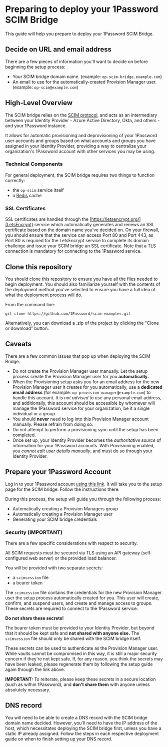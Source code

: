 # Preparing to deploy your 1Password SCIM Bridge

This guide will help you prepare to deploy your 1Password SCIM Bridge.

## Decide on URL and email address

There are a few pieces of information you'll want to decide on before beginning the setup process:

* Your SCIM bridge domain name. (example: `op-scim-bridge.example.com`)
* An email to use for the automatically-created Provision Manager user. (example: `op-scim@example.com`)


## High-Level Overview

The SCIM bridge relies on the [SCIM protocol](http://www.simplecloud.info/), and acts as an intermediary between your Identity Provider - Azure Active Directory, Okta, and others - and your 1Password instance.

It allows for automatic provisioning and deprovisioning of your 1Password user accounts and groups based on what accounts and groups you have assigned in your Identity Provider, providing a way to centralize your organization's 1Password account with other services you may be using.


### Technical Components

For general deployment, the SCIM bridge requires two things to function correctly:

* the `op-scim` service itself
* a [Redis](https://redis.io/) cache


### SSL Certificates

SSL certificates are handled through the [https://letsencrypt.org/](LetsEncrypt) service which automatically generates and renews an SSL certificate based on the domain name you've decided on. On your firewall, you should ensure that the service can access Port 80 and Port 443, as Port 80 is required for the LetsEncrypt service to complete its domain challenge and issue your SCIM bridge an SSL certificate. Note that a TLS connection is mandatory for connecting to the 1Password service.


## Clone this repository

You should clone this repository to ensure you have all the files needed to begin deployment. You should also familiarize yourself with the contents of the deployment method you've selected to ensure you have a full idea of what the deployment process will do.

From the command line:

```
git clone https://github.com/1Password/scim-examples.git
```

Alternatively, you can download a .zip of the project by clicking the "Clone or download" button.


## Caveats

There are a few common issues that pop up when deploying the SCIM Bridge.

* Do not create the Provision Manager user manually. Let the setup process create the Provision Manager user for you **automatically.**
* When the Provisioning setup asks you for an email address for the new Provision Manager user it creates for you automatically, use a **dedicated email address** (for example: `op-provision-manager@example.com`) to handle this account. It is _not advised_ to use any personal email address, and additionally, this account should be accessible by whomever will manage the 1Password service for your organization, be it a single individual or a group.
* You should **never** need to log into this Provision Manager account manually. Please refrain from doing so.
* Do not attempt to perform a provisioning sync until the setup has been completed.
* Once set up, your Identity Provider becomes the _authoritative source_ of information for your 1Password accounts. With Provisioning enabled, you _cannot edit user details manually_, and must do so through your Identity Provider.


## Prepare your 1Password Account

Log in to your 1Password account [using this link](https://start.1password.com/settings/provisioning/setup). It will take you to the setup page for the SCIM bridge. Follow the instructions there.

During this process, the setup will guide you through the following process:

* Automatically creating a Provision Managers group
* Automatically creating a Provision Manager user
* Generating your SCIM bridge credentials


### Security (IMPORTANT)

There are a few specific considerations with respect to security.

All SCIM requests must be secured via TLS using an API gateway (self-configured web server) or the provided load balancer.

You will be provided with two separate secrets:

* a `scimsession` file
* a bearer token

The `scimsession` file contains the credentials for the new Provision Manager user the setup process automatically created for you. This user will create, confirm, and suspend users, and create and manage access to groups. These secrets are required to connect to the 1Password service.

**Do not share these secrets!**

The bearer token must be provided to your Identity Provider, but beyond that it should be kept safe and **not shared with anyone else.** The `scimsession` file should only be shared with the SCIM bridge itself.

These secrets can be used to authenticate as the Provision Manager user. While vaults cannot be compromised in this way, it is still a major security concern if they're not kept safe. If, for any reason, you think the secrets may have been leaked, please regenerate them by following the setup guide again through the link above.

**IMPORTANT:** To reiterate, please keep these secrets in a secure location (such as within 1Password), and **don't share them** with anyone unless absolutely necessary.


## DNS record

You will need to be able to create a DNS record with the SCIM bridge domain name decided. However, you'll need to have the IP address of the host, which necessitates deploying the SCIM bridge first, unless you have a static IP already assigned. Follow the steps in each respective deployment guide on when to finish setting up your DNS record.
